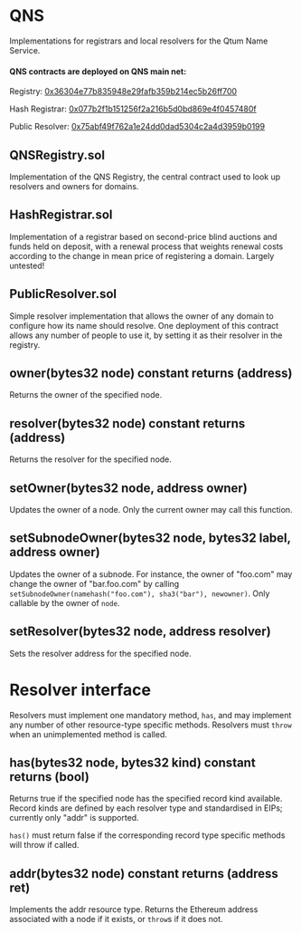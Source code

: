 # QNS
Implementations for registrars and local resolvers for the Qtum Name Service.

#### QNS contracts are deployed on QNS main net:

Registry:         [0x36304e77b835948e29fafb359b214ec5b26ff700](https://explorer.qtum.org/tx/a0bc7102fbbe528e63f9bfe30d61ac94f3466fb7f009b6ea90ca5154d412d6bd)

Hash Registrar:   [0x077b2f1b151256f2a216b5d0bd869e4f0457480f](https://explorer.qtum.org/tx/a665e3d14c7ef872f57249cbe2fe29a522c65ba53b863081f16e756da23a080e)

Public Resolver:  [0x75abf49f762a1e24dd0dad5304c2a4d3959b0199](https://explorer.qtum.org/tx/d5b0c4f1d0380992321383edd75d4554137ce5b3bd2a1b8407bd470d6aa1e774)

## QNSRegistry.sol
Implementation of the QNS Registry, the central contract used to look up resolvers and owners for domains.

## HashRegistrar.sol
Implementation of a registrar based on second-price blind auctions and funds held on deposit, with a renewal process that weights renewal costs according to the change in mean price of registering a domain. Largely untested!

## PublicResolver.sol
Simple resolver implementation that allows the owner of any domain to configure how its name should resolve. One deployment of this contract allows any number of people to use it, by setting it as their resolver in the registry.

## owner(bytes32 node) constant returns (address)
Returns the owner of the specified node.

## resolver(bytes32 node) constant returns (address)
Returns the resolver for the specified node.

## setOwner(bytes32 node, address owner)
Updates the owner of a node. Only the current owner may call this function.

## setSubnodeOwner(bytes32 node, bytes32 label, address owner)
Updates the owner of a subnode. For instance, the owner of "foo.com" may change the owner of "bar.foo.com" by calling `setSubnodeOwner(namehash("foo.com"), sha3("bar"), newowner)`. Only callable by the owner of `node`.

## setResolver(bytes32 node, address resolver)
Sets the resolver address for the specified node.

# Resolver interface

Resolvers must implement one mandatory method, `has`, and may implement any number of other resource-type specific methods. Resolvers must `throw` when an unimplemented method is called.

## has(bytes32 node, bytes32 kind) constant returns (bool)

Returns true if the specified node has the specified record kind available. Record kinds are defined by each resolver type and standardised in EIPs; currently only "addr" is supported.

`has()` must return false if the corresponding record type specific methods will throw if called.

## addr(bytes32 node) constant returns (address ret)

Implements the addr resource type. Returns the Ethereum address associated with a node if it exists, or `throw`s if it does not.

